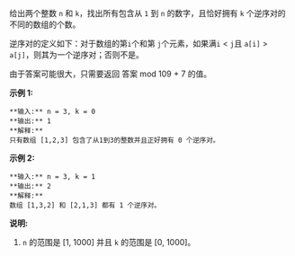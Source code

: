 给出两个整数 `n` 和 `k`，找出所有包含从 `1` 到 `n` 的数字，且恰好拥有 `k` 个逆序对的不同的数组的个数。

逆序对的定义如下：对于数组的第`i`个和第 `j`个元素，如果满`i` < `j`且 `a[i]` > `a[j]`，则其为一个逆序对；否则不是。

由于答案可能很大，只需要返回 答案 mod 109 \+ 7 的值。

**示例 1:**

    
    
    **输入:** n = 3, k = 0
    **输出:** 1
    **解释:** 
    只有数组 [1,2,3] 包含了从1到3的整数并且正好拥有 0 个逆序对。
    

**示例 2:**

    
    
    **输入:** n = 3, k = 1
    **输出:** 2
    **解释:** 
    数组 [1,3,2] 和 [2,1,3] 都有 1 个逆序对。
    

**说明:**

  1.  `n` 的范围是 [1, 1000] 并且 `k` 的范围是 [0, 1000]。

